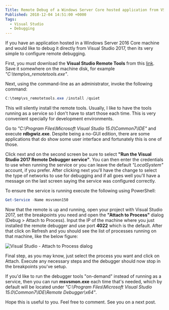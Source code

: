 ```yaml
---
Title: Remote Debug of a Windows Server Core hosted application from VS 2017
Published: 2018-12-04 14:51:00 +0000
Tags: 
  - Visual Studio
  - Debugging
---
```

If you have an application hosted in a Windows Server 2016 Core machine and would like to debug it directly from Visual Studio 2017, then its very simple to configure remote debugging.

First, you must download the **Visual Studio Remote Tools** from this [link](https://visualstudio.microsoft.com/downloads/?q=remote+tools#remote-tools-for-visual-studio-2017). Save it somewhere on the machine disk, for example *"C:\temp\vs_remotetools.exe"*.

Next, using the command-line as an administrator, invoke the following command:

``` powershell
C:\temp\vs_remotetools.exe /install /quiet
```

This will silently install the remote tools. Usually, I like to have the tools running as a service so I don't have to start those each time. This is very convenient specially for development environments.

Go to *"C:\Program Files\Microsoft Visual Studio 15.0\Common7\IDE"* and execute **rdbgwiz.exe**. Despite being a no-GUI edition, there are some applications that do show some user interface and fortunately this is one of those.

Click next and on the second screen be sure to select **"Run the Visual Studio 2017 Remote Debugger service"**. You can then enter the credentials to use when running the service or you can leave the default *"LocalSystem"* account, if you prefer. After clicking next you'll have the change to select the type of networks to use for debugging and if all goes well you'll have a message on the last screen saying the service was configured correctly.

To ensure the service is running execute the following using PowerShell:

``` powershell
Get-Service -Name msvsmon150
```

Now that the remote is up and running, open your project with Visual Studio 2017, set the breakpoints you need and open the **"Attach to Process"** dialog (Debug > Attach to Process). Input the IP of the machine where you just installed the remote debugger and use port **4022** which is the default. After that click on Refresh and you should see the list of processes running on that machine, like the below figure:

![Visual Studio - Attach to Process dialog](/images/vs_attach_to_process.png)

Final step, as you may know, just select the process you want and click on Attach. Execute any necessary steps and the debugger should now stop in the breakpoints you've setup.

If you'd like to run the debugger tools "on-demand" instead of running as a service, then you can run **msvsmon.exe** each time that's needed, which by default will be located under *"C:\Program Files\Microsoft Visual Studio 15.0\Common7\IDE\Remote Debugger\x64"*.

Hope this is useful to you. Feel free to comment. See you on a next post.
